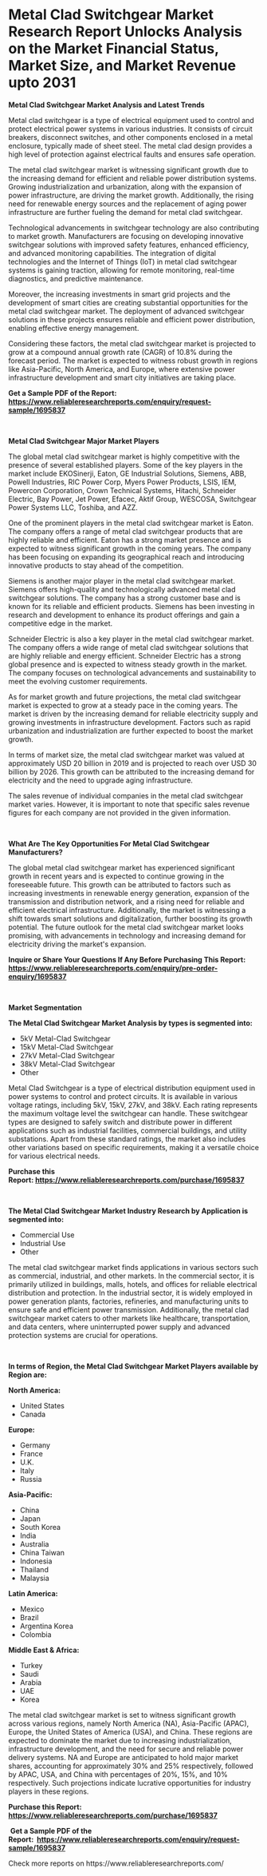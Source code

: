 <p><h1>Metal Clad Switchgear Market Research Report Unlocks Analysis on the Market Financial Status, Market Size, and Market Revenue upto 2031</h1></p><p><strong>Metal Clad Switchgear Market Analysis and Latest Trends</strong></p>
<p><p>Metal clad switchgear is a type of electrical equipment used to control and protect electrical power systems in various industries. It consists of circuit breakers, disconnect switches, and other components enclosed in a metal enclosure, typically made of sheet steel. The metal clad design provides a high level of protection against electrical faults and ensures safe operation.</p><p>The metal clad switchgear market is witnessing significant growth due to the increasing demand for efficient and reliable power distribution systems. Growing industrialization and urbanization, along with the expansion of power infrastructure, are driving the market growth. Additionally, the rising need for renewable energy sources and the replacement of aging power infrastructure are further fueling the demand for metal clad switchgear.</p><p>Technological advancements in switchgear technology are also contributing to market growth. Manufacturers are focusing on developing innovative switchgear solutions with improved safety features, enhanced efficiency, and advanced monitoring capabilities. The integration of digital technologies and the Internet of Things (IoT) in metal clad switchgear systems is gaining traction, allowing for remote monitoring, real-time diagnostics, and predictive maintenance.</p><p>Moreover, the increasing investments in smart grid projects and the development of smart cities are creating substantial opportunities for the metal clad switchgear market. The deployment of advanced switchgear solutions in these projects ensures reliable and efficient power distribution, enabling effective energy management.</p><p>Considering these factors, the metal clad switchgear market is projected to grow at a compound annual growth rate (CAGR) of 10.8% during the forecast period. The market is expected to witness robust growth in regions like Asia-Pacific, North America, and Europe, where extensive power infrastructure development and smart city initiatives are taking place.</p></p>
<p><strong>Get a Sample PDF of the Report:&nbsp; <a href="https://www.reliableresearchreports.com/enquiry/request-sample/1695837">https://www.reliableresearchreports.com/enquiry/request-sample/1695837</a></strong></p>
<p>&nbsp;</p>
<p><strong>Metal Clad Switchgear Major Market Players</strong></p>
<p><p>The global metal clad switchgear market is highly competitive with the presence of several established players. Some of the key players in the market include EKOSinerji, Eaton, GE Industrial Solutions, Siemens, ABB, Powell Industries, RIC Power Corp, Myers Power Products, LSIS, IEM, Powercon Corporation, Crown Technical Systems, Hitachi, Schneider Electric, Bay Power, Jet Power, Efacec, Aktif Group, WESCOSA, Switchgear Power Systems LLC, Toshiba, and AZZ.</p><p>One of the prominent players in the metal clad switchgear market is Eaton. The company offers a range of metal clad switchgear products that are highly reliable and efficient. Eaton has a strong market presence and is expected to witness significant growth in the coming years. The company has been focusing on expanding its geographical reach and introducing innovative products to stay ahead of the competition.</p><p>Siemens is another major player in the metal clad switchgear market. Siemens offers high-quality and technologically advanced metal clad switchgear solutions. The company has a strong customer base and is known for its reliable and efficient products. Siemens has been investing in research and development to enhance its product offerings and gain a competitive edge in the market.</p><p>Schneider Electric is also a key player in the metal clad switchgear market. The company offers a wide range of metal clad switchgear solutions that are highly reliable and energy efficient. Schneider Electric has a strong global presence and is expected to witness steady growth in the market. The company focuses on technological advancements and sustainability to meet the evolving customer requirements.</p><p>As for market growth and future projections, the metal clad switchgear market is expected to grow at a steady pace in the coming years. The market is driven by the increasing demand for reliable electricity supply and growing investments in infrastructure development. Factors such as rapid urbanization and industrialization are further expected to boost the market growth.</p><p>In terms of market size, the metal clad switchgear market was valued at approximately USD 20 billion in 2019 and is projected to reach over USD 30 billion by 2026. This growth can be attributed to the increasing demand for electricity and the need to upgrade aging infrastructure.</p><p>The sales revenue of individual companies in the metal clad switchgear market varies. However, it is important to note that specific sales revenue figures for each company are not provided in the given information.</p></p>
<p>&nbsp;</p>
<p><strong>What Are The Key Opportunities For Metal Clad Switchgear Manufacturers?</strong></p>
<p><p>The global metal clad switchgear market has experienced significant growth in recent years and is expected to continue growing in the foreseeable future. This growth can be attributed to factors such as increasing investments in renewable energy generation, expansion of the transmission and distribution network, and a rising need for reliable and efficient electrical infrastructure. Additionally, the market is witnessing a shift towards smart solutions and digitalization, further boosting its growth potential. The future outlook for the metal clad switchgear market looks promising, with advancements in technology and increasing demand for electricity driving the market's expansion.</p></p>
<p><strong>Inquire or Share Your Questions If Any Before Purchasing This Report: <a href="https://www.reliableresearchreports.com/enquiry/pre-order-enquiry/1695837">https://www.reliableresearchreports.com/enquiry/pre-order-enquiry/1695837</a></strong></p>
<p>&nbsp;</p>
<p><strong>Market Segmentation</strong></p>
<p><strong>The Metal Clad Switchgear Market Analysis by types is segmented into:</strong></p>
<p><ul><li>5kV Metal-Clad Switchgear</li><li>15kV Metal-Clad Switchgear</li><li>27kV Metal-Clad Switchgear</li><li>38kV Metal-Clad Switchgear</li><li>Other</li></ul></p>
<p><p>Metal Clad Switchgear is a type of electrical distribution equipment used in power systems to control and protect circuits. It is available in various voltage ratings, including 5kV, 15kV, 27kV, and 38kV. Each rating represents the maximum voltage level the switchgear can handle. These switchgear types are designed to safely switch and distribute power in different applications such as industrial facilities, commercial buildings, and utility substations. Apart from these standard ratings, the market also includes other variations based on specific requirements, making it a versatile choice for various electrical needs.</p></p>
<p><strong>Purchase this Report:&nbsp;<a href="https://www.reliableresearchreports.com/purchase/1695837">https://www.reliableresearchreports.com/purchase/1695837</a></strong></p>
<p>&nbsp;</p>
<p><strong>The Metal Clad Switchgear Market Industry Research by Application is segmented into:</strong></p>
<p><ul><li>Commercial Use</li><li>Industrial Use</li><li>Other</li></ul></p>
<p><p>The metal clad switchgear market finds applications in various sectors such as commercial, industrial, and other markets. In the commercial sector, it is primarily utilized in buildings, malls, hotels, and offices for reliable electrical distribution and protection. In the industrial sector, it is widely employed in power generation plants, factories, refineries, and manufacturing units to ensure safe and efficient power transmission. Additionally, the metal clad switchgear market caters to other markets like healthcare, transportation, and data centers, where uninterrupted power supply and advanced protection systems are crucial for operations.</p></p>
<p>&nbsp;</p>
<p><strong>In terms of Region, the Metal Clad Switchgear Market Players available by Region are:</strong></p>
<p>
    <p> <strong> North America: </strong>
        <ul>
            <li>United States</li>
            <li>Canada</li>
        </ul>
        </p> 
    <p> <strong> Europe: </strong>
        <ul>
            <li>Germany</li>
            <li>France</li>
            <li>U.K.</li>
            <li>Italy</li>
            <li>Russia</li>
        </ul>
        </p> 
    <p> <strong> Asia-Pacific: </strong>
        <ul>
            <li>China</li>
            <li>Japan</li>
            <li>South Korea</li>
            <li>India</li>
            <li>Australia</li>
            <li>China Taiwan</li>
            <li>Indonesia</li>
            <li>Thailand</li>
            <li>Malaysia</li>
        </ul>
        </p> 
    <p> <strong> Latin America: </strong>
        <ul>
            <li>Mexico</li>
            <li>Brazil</li>
            <li>Argentina Korea</li>
            <li>Colombia</li>
        </ul>
        </p> 
    <p> <strong> Middle East & Africa: </strong>
        <ul>
            <li>Turkey</li>
            <li>Saudi</li>
            <li>Arabia</li>
            <li>UAE</li>
            <li>Korea</li>
        </ul>
    </p>
    </p>
<p><p>The metal clad switchgear market is set to witness significant growth across various regions, namely North America (NA), Asia-Pacific (APAC), Europe, the United States of America (USA), and China. These regions are expected to dominate the market due to increasing industrialization, infrastructure development, and the need for secure and reliable power delivery systems. NA and Europe are anticipated to hold major market shares, accounting for approximately 30% and 25% respectively, followed by APAC, USA, and China with percentages of 20%, 15%, and 10% respectively. Such projections indicate lucrative opportunities for industry players in these regions.</p></p>
<p><strong>Purchase this Report: <a href="https://www.reliableresearchreports.com/purchase/1695837">https://www.reliableresearchreports.com/purchase/1695837</a></strong></p>
<p>&nbsp;<strong>Get a Sample PDF of the Report:&nbsp;&nbsp;<a href="https://www.reliableresearchreports.com/enquiry/request-sample/1695837">https://www.reliableresearchreports.com/enquiry/request-sample/1695837</a></strong></p>
<p><strong></strong></p>
<p>Check more reports on https://www.reliableresearchreports.com/</p>